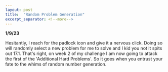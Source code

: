 ```yaml
---
layout: post
title:  "Random Problem Generation"
excerpt_separator: <!--more-->
---
```


<!--more-->

**1/9/23**

Hesitantly, I reach for the padlock icon and give it a nervous click. Doing so will randomly select a new problem for me to solve and I kid you not it spits out 17.1. That's right, on week 2 of my challenge I am now going to attack the first of the 'Additional Hard Problems'. So it goes when you entrust your fate to the whims of random number generation.